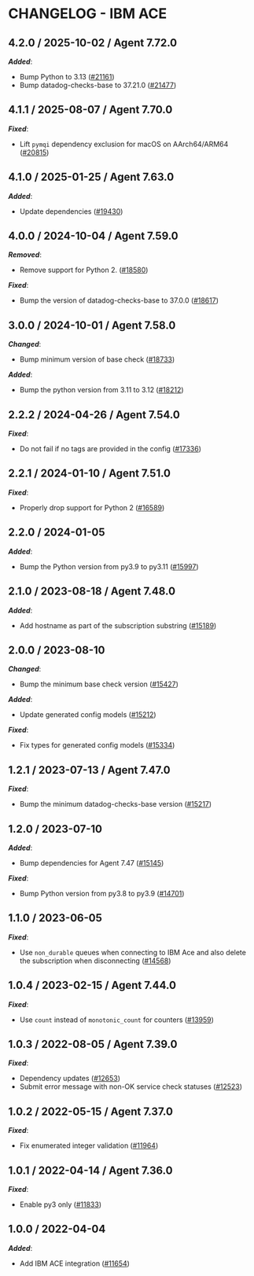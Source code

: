# CHANGELOG - IBM ACE

<!-- towncrier release notes start -->

## 4.2.0 / 2025-10-02 / Agent 7.72.0

***Added***:

* Bump Python to 3.13 ([#21161](https://github.com/DataDog/integrations-core/pull/21161))
* Bump datadog-checks-base to 37.21.0 ([#21477](https://github.com/DataDog/integrations-core/pull/21477))

## 4.1.1 / 2025-08-07 / Agent 7.70.0

***Fixed***:

* Lift `pymqi` dependency exclusion for macOS on AArch64/ARM64 ([#20815](https://github.com/DataDog/integrations-core/pull/20815))

## 4.1.0 / 2025-01-25 / Agent 7.63.0

***Added***:

* Update dependencies ([#19430](https://github.com/DataDog/integrations-core/pull/19430))

## 4.0.0 / 2024-10-04 / Agent 7.59.0

***Removed***:

* Remove support for Python 2. ([#18580](https://github.com/DataDog/integrations-core/pull/18580))

***Fixed***:

* Bump the version of datadog-checks-base to 37.0.0 ([#18617](https://github.com/DataDog/integrations-core/pull/18617))

## 3.0.0 / 2024-10-01 / Agent 7.58.0

***Changed***:

* Bump minimum version of base check ([#18733](https://github.com/DataDog/integrations-core/pull/18733))

***Added***:

* Bump the python version from 3.11 to 3.12 ([#18212](https://github.com/DataDog/integrations-core/pull/18212))

## 2.2.2 / 2024-04-26 / Agent 7.54.0

***Fixed***:

* Do not fail if no tags are provided in the config ([#17336](https://github.com/DataDog/integrations-core/pull/17336))

## 2.2.1 / 2024-01-10 / Agent 7.51.0

***Fixed***:

* Properly drop support for Python 2 ([#16589](https://github.com/DataDog/integrations-core/pull/16589))

## 2.2.0 / 2024-01-05

***Added***:

* Bump the Python version from py3.9 to py3.11 ([#15997](https://github.com/DataDog/integrations-core/pull/15997))

## 2.1.0 / 2023-08-18 / Agent 7.48.0

***Added***:

* Add hostname as part of the subscription substring ([#15189](https://github.com/DataDog/integrations-core/pull/15189))

## 2.0.0 / 2023-08-10

***Changed***:

* Bump the minimum base check version ([#15427](https://github.com/DataDog/integrations-core/pull/15427))

***Added***:

* Update generated config models ([#15212](https://github.com/DataDog/integrations-core/pull/15212))

***Fixed***:

* Fix types for generated config models ([#15334](https://github.com/DataDog/integrations-core/pull/15334))

## 1.2.1 / 2023-07-13 / Agent 7.47.0

***Fixed***:

* Bump the minimum datadog-checks-base version ([#15217](https://github.com/DataDog/integrations-core/pull/15217))

## 1.2.0 / 2023-07-10

***Added***:

* Bump dependencies for Agent 7.47 ([#15145](https://github.com/DataDog/integrations-core/pull/15145))

***Fixed***:

* Bump Python version from py3.8 to py3.9 ([#14701](https://github.com/DataDog/integrations-core/pull/14701))

## 1.1.0 / 2023-06-05

***Fixed***:

* Use `non_durable` queues when connecting to IBM Ace and also delete the subscription when disconnecting ([#14568](https://github.com/DataDog/integrations-core/pull/14568))

## 1.0.4 / 2023-02-15 / Agent 7.44.0

***Fixed***:

* Use `count` instead of `monotonic_count` for counters ([#13959](https://github.com/DataDog/integrations-core/pull/13959))

## 1.0.3 / 2022-08-05 / Agent 7.39.0

***Fixed***:

* Dependency updates ([#12653](https://github.com/DataDog/integrations-core/pull/12653))
* Submit error message with non-OK service check statuses ([#12523](https://github.com/DataDog/integrations-core/pull/12523))

## 1.0.2 / 2022-05-15 / Agent 7.37.0

***Fixed***:

* Fix enumerated integer validation ([#11964](https://github.com/DataDog/integrations-core/pull/11964))

## 1.0.1 / 2022-04-14 / Agent 7.36.0

***Fixed***:

* Enable py3 only ([#11833](https://github.com/DataDog/integrations-core/pull/11833))

## 1.0.0 / 2022-04-04

***Added***:

* Add IBM ACE integration ([#11654](https://github.com/DataDog/integrations-core/pull/11654))
